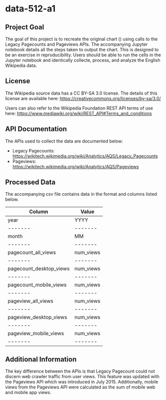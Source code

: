 # data-512-a1

## Project Goal

The goal of this project is to recreate the original chart () using calls to the Legacy Pagecounts and Pageviews APIs. The accompanying Jupyter notebook details all the steps taken to output the chart. This is designed to be an exercise in reproducibility. Users should be able to run the cells in the Jupyter notebook and identically collecte, process, and analyze the English Wikipedia data.


## License
The Wikipedia source data has a CC BY-SA 3.0 license. The details of this license are available here: https://creativecommons.org/licenses/by-sa/3.0/

Users can also refer to the Wikipedia Foundation REST API terms of use here: https://www.mediawiki.org/wiki/REST_API#Terms_and_conditions

## API Documentation

The APIs used to collect the data are documented below:

* Legacy Pagecounts: https://wikitech.wikimedia.org/wiki/Analytics/AQS/Legacy_Pagecounts
* Pageviews: https://wikitech.wikimedia.org/wiki/Analytics/AQS/Pageviews

## Processed Data

The accompanying csv file contains data in the format and columns listed below.

|Column | Value |
| ------|-------|
|year   |	YYYY|
|-------|-------|
|month	| MM
|-------|-------|
|pagecount_all_views|	num_views|
|-------|-------|
|pagecount_desktop_views|	num_views|
|-------|-------|
|pagecount_mobile_views|	num_views|
|-------|-------|
|pageview_all_views|	num_views|
|-------|-------|
|pageview_desktop_views	|num_views|
|-------|-------|
|pageview_mobile_views|	num_views|
|-------|-------|

## Additional Information

The key difference between the APIs is that Legacy Pagecount could not discern web crawler traffic from user views. This feature was updated with the Pageviews API which was introduced in July 2015. Additionally, mobile views from the Pageviews API were calculated as the sum of mobile web and mobile app views. 